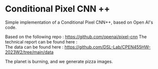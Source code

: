 # Conditional Pixel CNN ++
Simple implementation of a Conditional Pixel CNN++, based on Open AI's code. 

Based on the following repo : https://github.com/openai/pixel-cnn
The technical report can be found here :  
The data can be found here : https://github.com/DSL-Lab/CPEN455HW-2023W2/tree/main/data 

The planet is burning, and we generate pizza images. 
